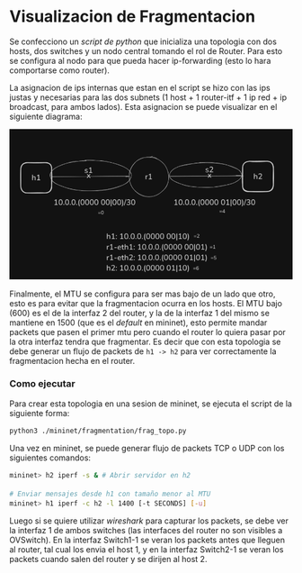# Visualizacion de Fragmentacion

Se confecciono un *script de python* que inicializa una topologia con
dos hosts, dos switches y un nodo central tomando el rol de Router.
Para esto se configura al nodo para que pueda hacer ip-forwarding (esto lo hara comportarse
como router).

La asignacion de ips internas que estan en el script se hizo con las ips justas y necesarias
para las dos subnets (1 host + 1 router-itf + 1 ip red + ip broadcast,
para ambos lados). Esta asignacion se puede visualizar en el siguiente diagrama:

![subnet](./img/frag_subnet.png)

Finalmente, el MTU se configura para ser mas bajo de un lado que otro, esto es para evitar
que la fragmentacion ocurra en los hosts. El MTU bajo (600) es el de la interfaz 2 del router,
y la de la interfaz 1 del mismo se mantiene en 1500 (que es el *default* en mininet),
esto permite mandar packets que pasen el primer mtu pero cuando el router lo quiera pasar por la otra interfaz
tendra que fragmentar. Es decir que con esta topologia se debe generar un flujo de packets de `h1 -> h2`
para ver correctamente la fragmentacion hecha en el router.

### Como ejecutar

Para crear esta topologia en una sesion de mininet, se ejecuta el script de la siguiente forma:

```bash
python3 ./mininet/fragmentation/frag_topo.py
```

Una vez en mininet, se puede generar flujo de packets TCP o UDP con los siguientes comandos:

```bash
mininet> h2 iperf -s & # Abrir servidor en h2

# Enviar mensajes desde h1 con tamaño menor al MTU
mininet> h1 iperf -c h2 -l 1400 [-t SECONDS] [-u]
```

Luego si se quiere utilizar *wireshark* para capturar los packets, se debe ver la interfaz 1 de ambos switches
(las interfaces del router no son visibles a OVSwitch). En la interfaz Switch1-1 se veran los packets antes
que lleguen al router, tal cual los envia el host 1, y en la interfaz Switch2-1 se veran los packets cuando
salen del router y se dirijen al host 2.

